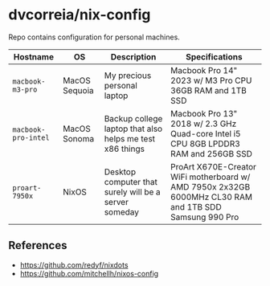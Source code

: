 # dvcorreia/nix-config

Repo contains configuration for personal machines.

| Hostname            | OS            | Description                                              | Specifications                                                                                         |
| ------------------- | ------------- | -------------------------------------------------------- | ------------------------------------------------------------------------------------------------------ |
| `macbook-m3-pro`    | MacOS Sequoia | My precious personal laptop                              | Macbook Pro 14" 2023 w/ M3 Pro CPU 36GB RAM and 1TB SSD                                                |
| `macbook-pro-intel` | MacOS Sonoma  | Backup college laptop that also helps me test x86 things | Macbook Pro 13" 2018 w/ 2.3 GHz Quad-core Intel i5 CPU 8GB LPDDR3 RAM and 256GB SSD                    |
| `proart-7950x`      | NixOS         | Desktop computer that surely will be a server someday    | ProArt X670E-Creator WiFi motherboard w/ AMD 7950x 2x32GB 6000MHz CL30 RAM and 1TB SDD Samsung 990 Pro |


## References

- https://github.com/redyf/nixdots
- https://github.com/mitchellh/nixos-config
